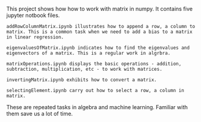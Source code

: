This project shows how how to work with matrix in numpy. It contains five jupyter notbook files.

    addRowColumnMatrix.ipynb illustrates how to append a row, a column to matrix. This is a common task when we need to add a bias to a matrix in linear regression.
    
    eigenvaluesOfMatrix.ipynb indicates how to find the eigenvalues and eigenvectors of a matrix. This is a regular work in algrbra.
    
    matrixOperations.ipynb displays the basic operations - addition, subtraction, multiplication, etc - to work with matrices.
    
    invertingMatrix.ipynb exhibits how to convert a matrix.
    
    selectingElement.ipynb carry out how to select a row, a column in matrix.
    
These are repeated tasks in algebra and machine learning. Familiar with them save us a lot of time.